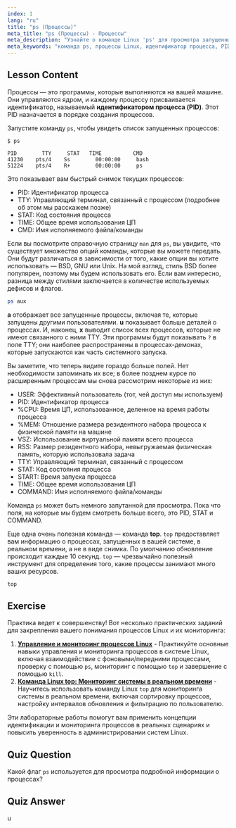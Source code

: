 ```yaml
---
index: 1
lang: "ru"
title: "ps (Процессы)"
meta_title: "ps (Процессы) - Процессы"
meta_description: "Узнайте о команде Linux 'ps' для просмотра запущенных процессов и понимания идентификаторов процессов (PID). Получите руководство для начинающих по управлению процессами."
meta_keywords: "команда ps, процессы Linux, идентификатор процесса, PID, учебник Linux, для начинающих, руководство, команда top"
---
```


## Lesson Content

Процессы — это программы, которые выполняются на вашей машине. Они управляются ядром, и каждому процессу присваивается идентификатор, называемый **идентификатором процесса (PID)**. Этот PID назначается в порядке создания процессов.

Запустите команду `ps`, чтобы увидеть список запущенных процессов:

```plaintext
$ ps

PID        TTY     STAT   TIME          CMD
41230    pts/4    Ss        00:00:00     bash
51224    pts/4    R+        00:00:00     ps
```

Это показывает вам быстрый снимок текущих процессов:

- PID: Идентификатор процесса
- TTY: Управляющий терминал, связанный с процессом (подробнее об этом мы расскажем позже)
- STAT: Код состояния процесса
- TIME: Общее время использования ЦП
- CMD: Имя исполняемого файла/команды

Если вы посмотрите справочную страницу `man` для `ps`, вы увидите, что существует множество опций команды, которые вы можете передать. Они будут различаться в зависимости от того, какие опции вы хотите использовать — BSD, GNU или Unix. На мой взгляд, стиль BSD более популярен, поэтому мы будем использовать его. Если вам интересно, разница между стилями заключается в количестве используемых дефисов и флагов.

```bash
ps aux
```

**a** отображает все запущенные процессы, включая те, которые запущены другими пользователями. **u** показывает больше деталей о процессах. И, наконец, **x** выводит список всех процессов, которые не имеют связанного с ними TTY. Эти программы будут показывать `?` в поле TTY; они наиболее распространены в процессах-демонах, которые запускаются как часть системного запуска.

Вы заметите, что теперь видите гораздо больше полей. Нет необходимости запоминать их все; в более позднем курсе по расширенным процессам мы снова рассмотрим некоторые из них:

- USER: Эффективный пользователь (тот, чей доступ мы используем)
- PID: Идентификатор процесса
- %CPU: Время ЦП, использованное, деленное на время работы процесса
- %MEM: Отношение размера резидентного набора процесса к физической памяти на машине
- VSZ: Использование виртуальной памяти всего процесса
- RSS: Размер резидентного набора, невыгружаемая физическая память, которую использовала задача
- TTY: Управляющий терминал, связанный с процессом
- STAT: Код состояния процесса
- START: Время запуска процесса
- TIME: Общее время использования ЦП
- COMMAND: Имя исполняемого файла/команды

Команда `ps` может быть немного запутанной для просмотра. Пока что поля, на которые мы будем смотреть больше всего, это PID, STAT и COMMAND.

Еще одна очень полезная команда — команда **top**. `top` предоставляет вам информацию о процессах, запущенных в вашей системе, в реальном времени, а не в виде снимка. По умолчанию обновление происходит каждые 10 секунд. `top` — чрезвычайно полезный инструмент для определения того, какие процессы занимают много ваших ресурсов.

```bash
top
```

## Exercise

Практика ведет к совершенству! Вот несколько практических заданий для закрепления вашего понимания процессов Linux и их мониторинга:

1. **[Управление и мониторинг процессов Linux](https://labex.io/ru/labs/comptia-manage-and-monitor-linux-processes-590864)** - Практикуйте основные навыки управления и мониторинга процессов в системе Linux, включая взаимодействие с фоновыми/передними процессами, проверку с помощью `ps`, мониторинг с помощью `top` и завершение с помощью `kill`.
2. **[Команда Linux top: Мониторинг системы в реальном времени](https://labex.io/ru/labs/linux-linux-top-command-real-time-system-monitoring-388500)** - Научитесь использовать команду Linux `top` для мониторинга системы в реальном времени, включая сортировку процессов, настройку интервалов обновления и фильтрацию по пользователю.

Эти лабораторные работы помогут вам применить концепции идентификации и мониторинга процессов в реальных сценариях и повысить уверенность в администрировании систем Linux.

## Quiz Question

Какой флаг `ps` используется для просмотра подробной информации о процессах?

## Quiz Answer

u
